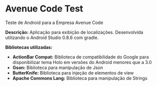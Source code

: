 Avenue Code Test
================

Teste de Android para a Empresa Avenue Code

**Descrição:**
Aplicação para exibição de localizações.
Desenvolvida utilizando o Android Studio 0.8.6 com gradle.

**Bibliotecas utilizadas:**

- **ActionBar Compat:** Biblioteca de compatibilidade do Google para disponibilizar tema Holo em versões do Android menores que a 3.0
- **Gson:** Biblioteca para manipulação de Json
- **ButterKnife:** Biblioteca para injeção de elementos de view
- **Apache Commons Lang:** Biblioteca para manipulação de Strings
